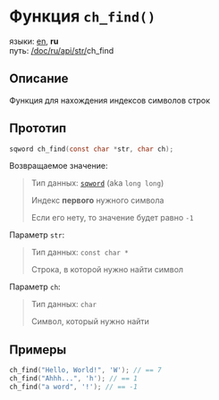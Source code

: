 # Функция `ch_find()`

языки: [en](/doc/api/str/ch_find.md), **ru**\
путь: [/](/README.md)[doc/](/doc/index.md)[ru/](/doc/ru/index.md)[api/](/doc/ru/api/index.md)[str/](/doc/ru/api/str/index.md)ch_find

## Описание

Функция для нахождения индексов символов строк

## Прототип

```c
sqword ch_find(const char *str, char ch);
```

Возвращаемое значение:

> Тип данных: [`sqword`](/doc/ru/api/asm_types.md) (aka `long long`)
>
> Индекс **первого** нужного символа
>
> Если его нету, то значение будет равно `-1`

Параметр `str`:

> Тип данных: `const char *`
>
> Строка, в которой нужно найти символ

Параметр `ch`:

> Тип данных: `char`
>
> Символ, который нужно найти

## Примеры

```c
ch_find("Hello, World!", 'W'); // == 7
ch_find("Ahhh...", 'h'); // == 1
ch_find("a word", '!'); // == -1
```